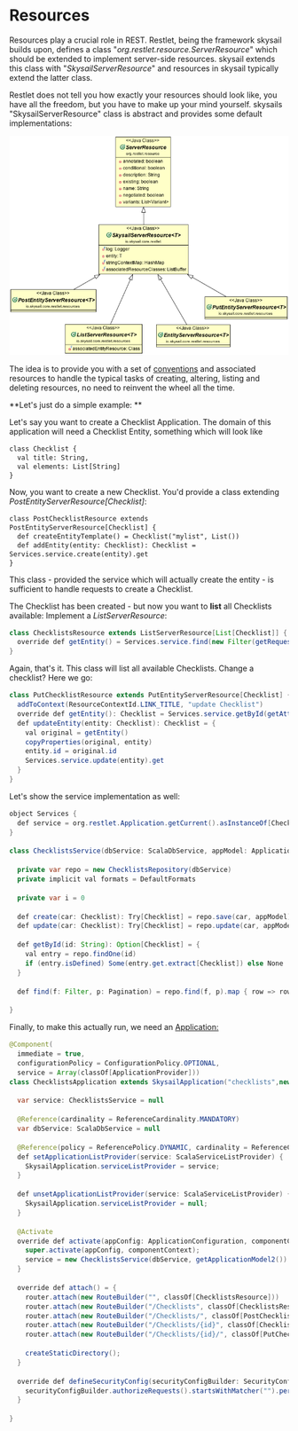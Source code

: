 # Resources

Resources play a crucial role in REST. Restlet, being the framework skysail builds upon, defines a class "_org.restlet.resource.ServerResource_" which should be extended to implement server-side resources. skysail extends this class with "_SkysailServerResource_" and resources in skysail typically extend the latter class.

Restlet does not tell you how exactly your resources should look like, you have all the freedom, but you have to make up your mind yourself. skysails "SkysailServerResource" class is abstract and provides some default implementations:

![](/assets/skysailServerResources.png)

The idea is to provide you with a set of [conventions](/conventions.md) and associated resources to handle the typical tasks of creating, altering, listing and deleting resources, no need to reinvent the wheel all the time.

**Let's just do a simple example: **

Let's say you want to create a Checklist Application. The domain of this application will need a Checklist Entity, something which will look like

```
class Checklist {
  val title: String,
  val elements: List[String]  
}
```

Now, you want to create a new Checklist. You'd provide a class extending _PostEntityServerResource\[Checklist\]_:

```
class PostChecklistResource extends PostEntityServerResource[Checklist] {
  def createEntityTemplate() = Checklist("mylist", List())
  def addEntity(entity: Checklist): Checklist = Services.service.create(entity).get
}
```

This class - provided the service which will actually create the entity - is sufficient to handle requests to create a Checklist.

The Checklist has been created - but now you want to **list** all Checklists available: Implement a _ListServerResource_:

```java
class ChecklistsResource extends ListServerResource[List[Checklist]] {
  override def getEntity() = Services.service.find(new Filter(getRequest()), new Pagination(getRequest(), getResponse()))
}
```

Again, that's it. This class will list all available Checklists. Change a checklist? Here we go:

```java
class PutChecklistResource extends PutEntityServerResource[Checklist] {
  addToContext(ResourceContextId.LINK_TITLE, "update Checklist")
  override def getEntity(): Checklist = Services.service.getById(getAttribute("id")).get
  def updateEntity(entity: Checklist): Checklist = {
    val original = getEntity()
    copyProperties(original, entity)
    entity.id = original.id
    Services.service.update(entity).get
  }
}
```

Let's show the service implementation as well:

```java
object Services {
  def service = org.restlet.Application.getCurrent().asInstanceOf[ChecklistsApplication].service
}

class ChecklistsService(dbService: ScalaDbService, appModel: ApplicationModel) {

  private var repo = new ChecklistsRepository(dbService)
  private implicit val formats = DefaultFormats

  private var i = 0

  def create(car: Checklist): Try[Checklist] = repo.save(car, appModel)
  def update(car: Checklist): Try[Checklist] = repo.update(car, appModel)

  def getById(id: String): Option[Checklist] = {
    val entry = repo.findOne(id)
    if (entry.isDefined) Some(entry.get.extract[Checklist]) else None
  }

  def find(f: Filter, p: Pagination) = repo.find(f, p).map { row => row.extract[Checklist] }.toList

}
```

Finally, to make this actually run, we need an [Application:](/concepts/concepts/applications.md)

```java
@Component(
  immediate = true,
  configurationPolicy = ConfigurationPolicy.OPTIONAL,
  service = Array(classOf[ApplicationProvider]))
class ChecklistsApplication extends SkysailApplication("checklists",new ApiVersion(int2Integer(1))) {

  var service: ChecklistsService = null

  @Reference(cardinality = ReferenceCardinality.MANDATORY)
  var dbService: ScalaDbService = null

  @Reference(policy = ReferencePolicy.DYNAMIC, cardinality = ReferenceCardinality.OPTIONAL)
  def setApplicationListProvider(service: ScalaServiceListProvider) {
    SkysailApplication.serviceListProvider = service;
  }

  def unsetApplicationListProvider(service: ScalaServiceListProvider) {
    SkysailApplication.serviceListProvider = null;
  }

  @Activate
  override def activate(appConfig: ApplicationConfiguration, componentContext: ComponentContext) = {
    super.activate(appConfig, componentContext);
    service = new ChecklistsService(dbService, getApplicationModel2())
  }

  override def attach() = {
    router.attach(new RouteBuilder("", classOf[ChecklistsResource]))
    router.attach(new RouteBuilder("/Checklists", classOf[ChecklistsResource]))
    router.attach(new RouteBuilder("/Checklists/", classOf[PostChecklistResource]))
    router.attach(new RouteBuilder("/Checklists/{id}", classOf[ChecklistResource]))
    router.attach(new RouteBuilder("/Checklists/{id}/", classOf[PutChecklistResource]))

    createStaticDirectory();
  }

  override def defineSecurityConfig(securityConfigBuilder: SecurityConfigBuilder) = {
    securityConfigBuilder.authorizeRequests().startsWithMatcher("").permitAll();
  }

}
```



